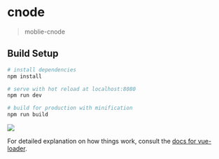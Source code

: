 # cnode

> moblie-cnode

## Build Setup

``` bash
# install dependencies
npm install

# serve with hot reload at localhost:8080
npm run dev

# build for production with minification
npm run build
```
<img src="http://lxweb.oss-cn-shanghai.aliyuncs.com/images/cnode.png" />

For detailed explanation on how things work, consult the [docs for vue-loader](http://vuejs.github.io/vue-loader).
